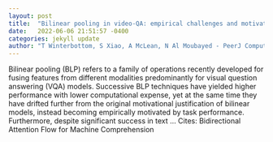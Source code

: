 ```yaml
---
layout: post
title:  "Bilinear pooling in video-QA: empirical challenges and motivational drift from neurological parallels"
date:   2022-06-06 21:51:57 -0400
categories: jekyll update
author: "T Winterbottom, S Xiao, A McLean, N Al Moubayed - PeerJ Computer Science, 2022"
---
```

Bilinear pooling (BLP) refers to a family of operations recently developed for fusing features from different modalities predominantly for visual question answering (VQA) models. Successive BLP techniques have yielded higher performance with lower computational expense, yet at the same time they have drifted further from the original motivational justification of bilinear models, instead becoming empirically motivated by task performance. Furthermore, despite significant success in text …
Cites: ‪Bidirectional Attention Flow for Machine Comprehension‬  